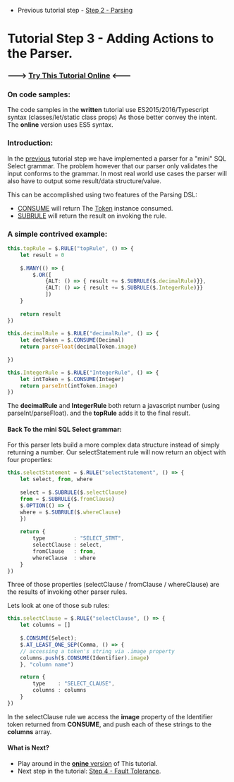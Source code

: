 * Previous tutorial step - [Step 2 - Parsing](https://github.com/SAP/chevrotain/blob/master/docs/tutorial/step2_parsing.md)

# Tutorial Step 3 - Adding Actions to the Parser.


### ---> [Try This Tutorial Online](http://sap.github.io/chevrotain/playground/?example=tutorial%20actions) <---


### On code samples:
The code samples in the **written** tutorial use ES2015/2016/Typescript syntax (classes/let/static class props)
As those better convey the intent. The **online** version uses ES5 syntax.


### Introduction:
In the [previous](https://github.com/SAP/chevrotain/blob/master/docs/tutorial/step2_parsing.md) tutorial step
we have implemented a parser for a "mini" SQL Select grammar. The problem however that our parser only
validates the input conforms to the grammar. In most real world use cases the parser will also have to output some 
result/data structure/value.

This can be accomplished using two features of the Parsing DSL:
* [CONSUME](http://sap.github.io/chevrotain/documentation/0_15_0/classes/parser.html#consume1) will return
  The [Token](http://sap.github.io/chevrotain/documentation/0_15_0/classes/token.html) instance consumed.
* [SUBRULE](http://sap.github.io/chevrotain/documentation/0_15_0/classes/parser.html#subrule1) will return
  the result on invoking the rule.


### A simple contrived example:
  
```Typescript
this.topRule = $.RULE("topRule", () => {
    let result = 0
    
    $.MANY(() => {
        $.OR([
            {ALT: () => { result += $.SUBRULE($.decimalRule)}},
            {ALT: () => { result += $.SUBRULE($.IntegerRule)}}
            ])
    }
    
    return result
})
   
this.decimalRule = $.RULE("decimalRule", () => {
    let decToken = $.CONSUME(Decimal)
    return parseFloat(decimalToken.image)
  
})

this.IntegerRule = $.RULE("IntegerRule", () => {
    let intToken = $.CONSUME(Integer)
    return parseInt(intToken.image)
})
```

The **decimalRule** and **IntegerRule** both return a javascript number (using parseInt/parseFloat).
and the **topRule** adds it to the final result.


#### Back To the mini SQL Select grammar:
For this parser lets build a more complex data structure instead of simply returning a number.
Our selectStatement rule will now return an object with four properties:
 
```Typescript
this.selectStatement = $.RULE("selectStatement", () => {
    let select, from, where
    
    select = $.SUBRULE($.selectClause)
    from = $.SUBRULE($.fromClause)
    $.OPTION(() => {
    where = $.SUBRULE($.whereClause)
    })
    
    return {
        type         : "SELECT_STMT", 
        selectClause : select,
        fromClause   : from, 
        whereClause  : where
    }
})
```

Three of those properties (selectClause / fromClause / whereClause) are the results of invoking
other parser rules.

Lets look at one of those sub rules:

```Typescript
this.selectClause = $.RULE("selectClause", () => {
    let columns = []
    
    $.CONSUME(Select);
    $.AT_LEAST_ONE_SEP(Comma, () => {
    // accessing a token's string via .image property
    columns.push($.CONSUME(Identifier).image)
    }, "column name")

    return {
        type    : "SELECT_CLAUSE", 
        columns : columns
    }
})
```

In the selectClause rule we access the **image** property of the Identifier token
returned from **CONSUME**, and push each of these strings to the **columns** array. 


#### What is Next?
* Play around in the [**onine** version](http://sap.github.io/chevrotain/playground/?example=tutorial%20actions) of This tutorial.
* Next step in the tutorial: [Step 4 - Fault Tolerance](https://github.com/SAP/chevrotain/blob/master/docs/tutorial/step4_fault_tolerance.md).

